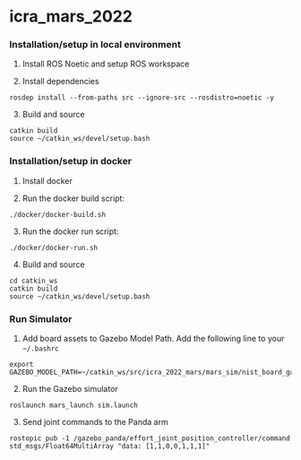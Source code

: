 # icra_mars_2022

### Installation/setup in local environment

1. Install ROS Noetic and setup ROS workspace

2. Install dependencies

```
rosdep install --from-paths src --ignore-src --rosdistro=noetic -y
```

3. Build and source

```
catkin build
source ~/catkin_ws/devel/setup.bash
```

### Installation/setup in docker

1. Install docker

2. Run the docker build script:

```
./docker/docker-build.sh
```

3. Run the docker run script:

```
./docker/docker-run.sh
```

4. Build and source

```
cd catkin_ws
catkin build
source ~/catkin_ws/devel/setup.bash
```

### Run Simulator

1. Add board assets to Gazebo Model Path. Add the following line to your `~/.bashrc`

```
export GAZEBO_MODEL_PATH=~/catkin_ws/src/icra_2022_mars/mars_sim/nist_board_gazebo/models:$GAZEBO_MODEL_PATH
```

2. Run the Gazebo simulator

```
roslaunch mars_launch sim.launch
```

3. Send joint commands to the Panda arm

```
rostopic pub -1 /gazebo_panda/effort_joint_position_controller/command std_msgs/Float64MultiArray "data: [1,1,0,0,1,1,1]"
```
